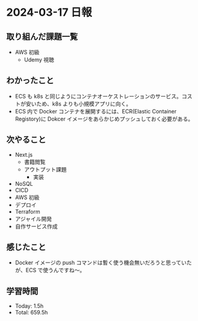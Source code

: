 # 2024-03-17 日報

## 取り組んだ課題一覧

- AWS 初級
  - Udemy 視聴

## わかったこと

- ECS も k8s と同じようにコンテナオーケストレーションのサービス。コストが安いため、k8s よりも小規模アプリに向く。
- ECS 内で Docker コンテナを展開するには、ECR(Elastic Container Registory)に Dokcer イメージをあらかじめプッシュしておく必要がある。

## 次やること

- Next.js
  - 書籍閲覧
  - アウトプット課題
    - 実装
- NoSQL
- CICD
- AWS 初級
- デプロイ
- Terraform
- アジャイル開発
- 自作サービス作成

## 感じたこと

- Docker イメージの push コマンドは暫く使う機会無いだろうと思っていたが、ECS で使うんですね〜。

## 学習時間

- Today: 1.5h
- Total: 659.5h

